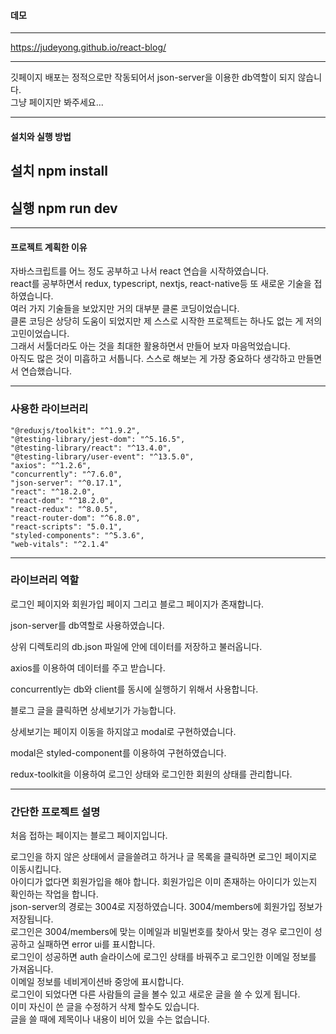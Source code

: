 #### 데모


-----


https://judeyong.github.io/react-blog/


-----


깃페이지 배포는 정적으로만 작동되어서 json-server을 이용한 db역할이 되지 않습니다.   
그냥 페이지만 봐주세요...   

-----


#### 설치와 실행 방법


## 설치 npm install   
## 실행 npm run dev   


-----


#### 프로젝트 계획한 이유   
자바스크립트를 어느 정도 공부하고 나서 react 연습을 시작하였습니다.   
react를 공부하면서 redux, typescript, nextjs, react-native등 또 새로운 기술을 접하였습니다.   
여러 가지 기술들을 보았지만 거의 대부분 클론 코딩이었습니다.   
클론 코딩은 상당히 도움이 되었지만 제 스스로 시작한 프로젝트는 하나도 없는 게 저의 고민이었습니다.   
그래서 서툴더라도 아는 것을 최대한 활용하면서 만들어 보자 마음먹었습니다.   
아직도 많은 것이 미흡하고 서툽니다. 스스로 해보는 게 가장 중요하다 생각하고 만들면서 연습했습니다.   


-----


### 사용한 라이브러리   

    "@reduxjs/toolkit": "^1.9.2",   
    "@testing-library/jest-dom": "^5.16.5",    
    "@testing-library/react": "^13.4.0",    
    "@testing-library/user-event": "^13.5.0",    
    "axios": "^1.2.6",    
    "concurrently": "^7.6.0",    
    "json-server": "^0.17.1",    
    "react": "^18.2.0",    
    "react-dom": "^18.2.0",    
    "react-redux": "^8.0.5",    
    "react-router-dom": "^6.8.0",    
    "react-scripts": "5.0.1",    
    "styled-components": "^5.3.6",    
    "web-vitals": "^2.1.4"    


-----


### 라이브러리 역할
로그인 페이지와 회원가입 페이지 그리고 블로그 페이지가 존재합니다.   

json-server를 db역할로 사용하였습니다.    

상위 디렉토리의 db.json 파일에 안에 데이터를 저장하고 불러옵니다.   

axios를 이용하여 데이터를 주고 받습니다.   

concurrently는 db와 client를 동시에 실행하기 위해서 사용합니다.    

블로그 글을 클릭하면 상세보기가 가능합니다.   

상세보기는 페이지 이동을 하지않고 modal로 구현하였습니다.   

modal은 styled-component를 이용하여 구현하였습니다.   

redux-toolkit을 이용하여 로그인 상태와 로그인한 회원의 상태를 관리합니다.


-----


### 간단한 프로젝트 설명   

처음 접하는 페이지는 블로그 페이지입니다.   

로그인을 하지 않은 상태에서 글을쓸려고 하거나 글 목록을 클릭하면 로그인 페이지로 이동시킵니다.    
아이디가 없다면 회원가입을 해야 합니다. 회원가입은 이미 존재하는 아이디가 있는지 확인하는 작업을 합니다.   
json-server의 경로는 3004로 지정하였습니다. 3004/members에 회원가입 정보가 저장됩니다.   
로그인은 3004/members에 맞는 이메일과 비밀번호를 찾아서 맞는 경우 로그인이 성공하고 실패하면 error ui를 표시합니다.   
로그인이 성공하면 auth 슬라이스에 로그인 상태를 바꿔주고 로그인한 이메일 정보를 가져옵니다.   
이메일 정보를 네비게이션바 중앙에 표시합니다.    
로그인이 되었다면 다른 사람들의 글을 볼수 있고 새로운 글을 쓸 수 있게 됩니다.   
이미 자신이 쓴 글을 수정하거 삭제 할수도 있습니다.   
글을 쓸 때에 제목이나 내용이 비어 있을 수는 없습니다.
